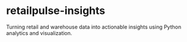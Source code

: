 # retailpulse-insights
Turning retail and warehouse data into actionable insights using Python analytics and visualization.
